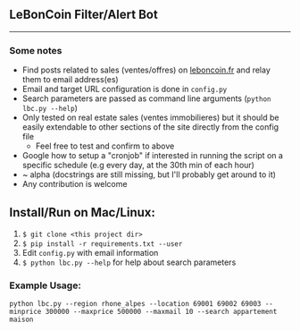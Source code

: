 ## LeBonCoin Filter/Alert Bot
----

### Some notes
- Find posts related to sales (ventes/offres) on [leboncoin.fr](https://www.leboncoin.fr) and relay them to email address(es)
- Email and target URL configuration is done in ```config.py```
- Search parameters are passed as command line arguments (```python lbc.py --help```)
- Only tested on real estate sales (ventes immobilieres) but it should be easily extendable to other sections of the site directly from the config file
    - Feel free to test and confirm to above
- Google how to setup a "cronjob" if interested in running the script on a specific schedule (e.g every day, at the 30th min of each hour)
- ~ alpha (docstrings are still missing, but I'll probably get around to it)
- Any contribution is welcome

## Install/Run on Mac/Linux:
1. ```$ git clone <this project dir>```
2. ```$ pip install -r requirements.txt --user```
3. Edit ```config.py``` with email information
4. ```$ python lbc.py --help``` for help about search parameters

### Example Usage:
```python lbc.py --region rhone_alpes --location 69001 69002 69003 --minprice 300000 --maxprice 500000 --maxmail 10 --search appartement maison```

